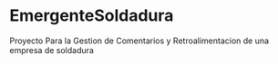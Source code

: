 # EmergenteSoldadura
Proyecto Para la Gestion de Comentarios y Retroalimentacion de una empresa de soldadura
